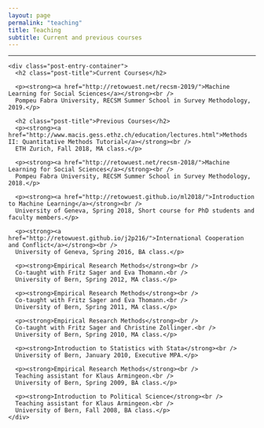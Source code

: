 ```yaml
---
layout: page
permalink: "teaching"
title: Teaching
subtitle: Current and previous courses
---
```


<hr />
<div class="posts-list">
  <article class="post-preview">

    <div class="post-entry-container">
      <h2 class="post-title">Current Courses</h2>

      <p><strong><a href="http://retowuest.net/recsm-2019/">Machine Learning for Social Sciences</a></strong><br />
      Pompeu Fabra University, RECSM Summer School in Survey Methodology, 2019.</p>

      <h2 class="post-title">Previous Courses</h2>
      <p><strong><a href="http://www.macis.gess.ethz.ch/education/lectures.html">Methods II: Quantitative Methods Tutorial</a></strong><br />
      ETH Zurich, Fall 2018, MA class.</p>

      <p><strong><a href="http://retowuest.net/recsm-2018/">Machine Learning for Social Sciences</a></strong><br />
      Pompeu Fabra University, RECSM Summer School in Survey Methodology, 2018.</p>

      <p><strong><a href="http://retowuest.github.io/ml2018/">Introduction to Machine Learning</a></strong><br />
      University of Geneva, Spring 2018, Short course for PhD students and faculty members.</p>

      <p><strong><a href="http://retowuest.github.io/j2p216/">International Cooperation and Conflict</a></strong><br />
      University of Geneva, Spring 2016, BA class.</p>

      <p><strong>Empirical Research Methods</strong><br />
      Co-taught with Fritz Sager and Eva Thomann.<br />
      University of Bern, Spring 2012, MA class.</p>

      <p><strong>Empirical Research Methods</strong><br />
      Co-taught with Fritz Sager and Eva Thomann.<br />
      University of Bern, Spring 2011, MA class.</p>

      <p><strong>Empirical Research Methods</strong><br />
      Co-taught with Fritz Sager and Christine Zollinger.<br />
      University of Bern, Spring 2010, MA class.</p>

      <p><strong>Introduction to Statistics with Stata</strong><br />
      University of Bern, January 2010, Executive MPA.</p>

      <p><strong>Empirical Research Methods</strong><br />
      Teaching assistant for Klaus Armingeon.<br />
      University of Bern, Spring 2009, BA class.</p>

      <p><strong>Introduction to Political Science</strong><br />
      Teaching assistant for Klaus Armingeon.<br />
      University of Bern, Fall 2008, BA class.</p>
    </div>

  </article>
</div>
